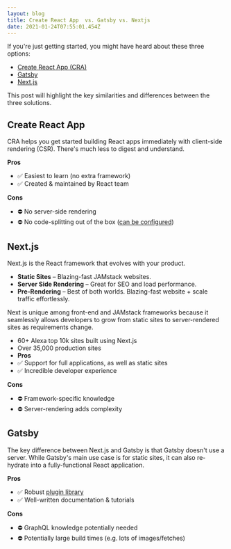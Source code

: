 ```yaml
---
layout: blog
title: Create React App  vs. Gatsby vs. Nextjs
date: 2021-01-24T07:55:01.454Z
---
```

If you're just getting started, you might have heard about these three options:

* [](https://nextjs.org/)[Create React App (CRA)](https://create-react-app.dev/)
* [Gatsby](https://www.gatsbyjs.org/)
* [](https://create-react-app.dev/)[Next.js](https://nextjs.org/)

 This post will highlight the key similarities and differences between the three solutions.





## Create React App

CRA helps you get started building React apps immediately with client-side rendering (CSR). There's much less to digest and understand. 

**Pros**

* ✅ Easiest to learn (no extra framework)
* ✅ Created & maintained by React team

**Cons**

* ⛔️ No server-side rendering
* ⛔️ No code-splitting out of the box ([can be configured](https://create-react-app.dev/docs/code-splitting/))

## Next.js

Next.js is the React framework that evolves with your product.

* **Static Sites** – Blazing-fast JAMstack websites.
* **Server Side Rendering** – Great for SEO and load performance.
* **Pre-Rendering** – Best of both worlds. Blazing-fast website + scale traffic effortlessly.

Next is unique among front-end and JAMstack frameworks because it seamlessly allows developers to grow from static sites to server-rendered sites as requirements change. 

* 60+ Alexa top 10k sites built using Next.js
* Over 35,000 production sites
* **Pros**
* ✅ Support for full applications, as well as static sites
* ✅ Incredible developer experience

**Cons**

* ⛔️ Framework-specific knowledge
* ⛔️ Server-rendering adds complexity



## Gatsby

The key difference between Next.js and Gatsby is that Gatsby doesn't use a server. While Gatsby's main use case is for static sites, it can also re-hydrate into a fully-functional React application.

**Pros**

* ✅ Robust [plugin library](https://www.gatsbyjs.org/plugins/)
* ✅ Well-written documentation & tutorials

**Cons**

* ⛔️ GraphQL knowledge potentially needed
* ⛔️ Potentially large build times (e.g. lots of images/fetches)